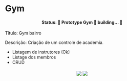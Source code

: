 # Gym

<h4 align="center">
	Status: 🚧 Prototype Gym 🚀 building... 🚧
</h4>	

Título: Gym bairro

Descrição: Criação de um controle de academia.
- Listagem de instrutores (Ok)
- Listage dos membros
- CRUD

<h4 align="center">
	<img src="https://img.shields.io/github/issues/th1ago/Gym">
	<img src="https://img.shields.io/github/license/th1ago/Gym">
</h4>